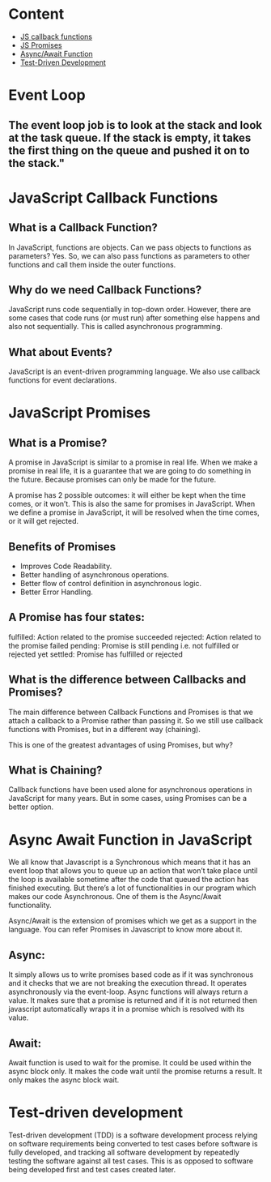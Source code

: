 # Content

- [JS callback functions](#javascript-callback-functions)
- [JS Promises](#javascript-promises)
- [Async/Await Function](#async-await-function-in-javascript)
- [Test-Driven Development](#test-driven-development)

# Event Loop
## The  event loop job is to look at the stack and look at the task queue. If the stack is empty, it takes the first thing on the queue and pushed it on to the stack."


# JavaScript Callback Functions

## What is a Callback Function?

In JavaScript, functions are objects. Can we pass objects to functions as parameters? Yes.
So, we can also pass functions as parameters to other functions and call them inside the outer functions.

## Why do we need Callback Functions?

JavaScript runs code sequentially in top-down order. However, there are some cases that code runs (or must run) after something else happens and also not sequentially. This is called asynchronous programming.

## What about Events?

JavaScript is an event-driven programming language. We also use callback functions for event declarations.

# JavaScript Promises

## What is a Promise?

A promise in JavaScript is similar to a promise in real life. When we make a promise in real life, it is a guarantee that we are going to do something in the future. Because promises can only be made for the future.

A promise has 2 possible outcomes: it will either be kept when the time comes, or it won’t.
This is also the same for promises in JavaScript. When we define a promise in JavaScript, it will be resolved when the time comes, or it will get rejected.

## Benefits of Promises

- Improves Code Readability.
- Better handling of asynchronous operations.
- Better flow of control definition in asynchronous logic.
- Better Error Handling.

## A Promise has four states:

fulfilled: Action related to the promise succeeded
rejected: Action related to the promise failed
pending: Promise is still pending i.e. not fulfilled or rejected yet
settled: Promise has fulfilled or rejected

## What is the difference between Callbacks and Promises?

The main difference between Callback Functions and Promises is that we attach a callback to a Promise rather than passing it. So we still use callback functions with Promises, but in a different way (chaining).

This is one of the greatest advantages of using Promises, but why?

## What is Chaining?

Callback functions have been used alone for asynchronous operations in JavaScript for many years. But in some cases, using Promises can be a better option.

# Async Await Function in JavaScript

We all know that Javascript is a Synchronous which means that it has an event loop that allows you to queue up an action that won’t take place until the loop is available sometime after the code that queued the action has finished executing. But there’s a lot of functionalities in our program which makes our code Asynchronous. One of them is the Async/Await functionality.

Async/Await is the extension of promises which we get as a support in the language. You can refer Promises in Javascript to know more about it.

## Async:

It simply allows us to write promises based code as if it was synchronous and it checks that we are not breaking the execution thread. It operates asynchronously via the event-loop. Async functions will always return a value. It makes sure that a promise is returned and if it is not returned then javascript automatically wraps it in a promise which is resolved with its value.

## Await:

Await function is used to wait for the promise. It could be used within the async block only. It makes the code wait until the promise returns a result. It only makes the async block wait.

# Test-driven development

Test-driven development (TDD) is a software development process relying on software requirements being converted to test cases before software is fully developed, and tracking all software development by repeatedly testing the software against all test cases. This is as opposed to software being developed first and test cases created later.
